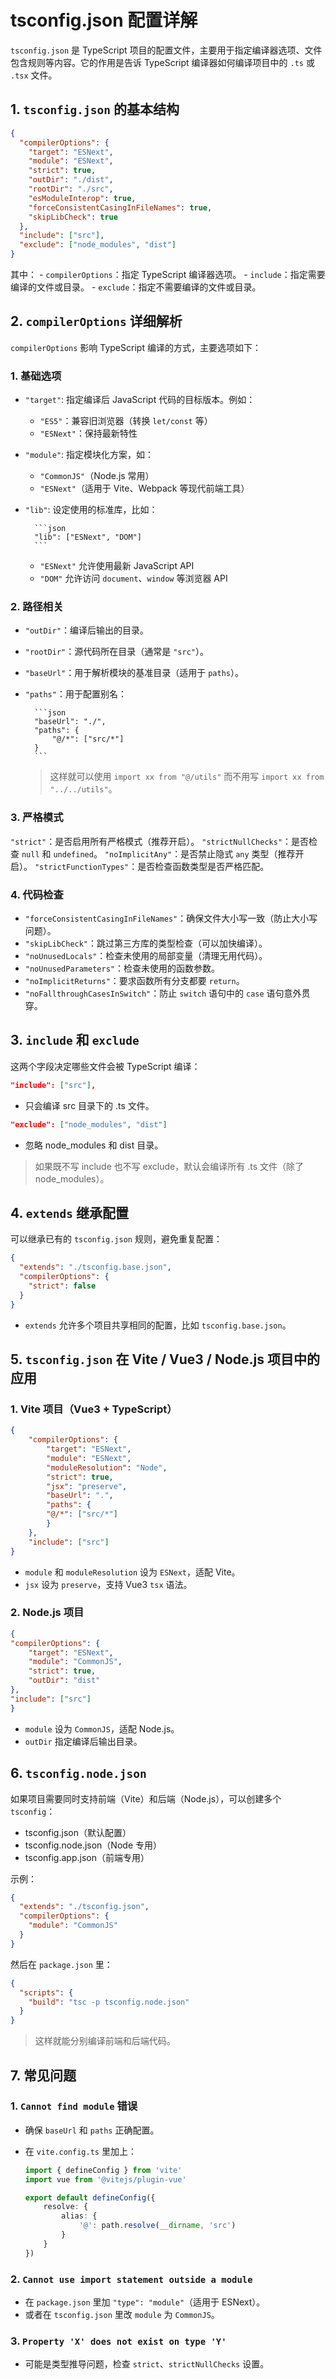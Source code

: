 # tsconfig.json 配置详解

`tsconfig.json` 是 TypeScript 项目的配置文件，主要用于指定编译器选项、文件包含规则等内容。它的作用是告诉 TypeScript 编译器如何编译项目中的 `.ts` 或 `.tsx` 文件。

## 1. `tsconfig.json` 的基本结构

```json
{
  "compilerOptions": {
    "target": "ESNext",
    "module": "ESNext",
    "strict": true,
    "outDir": "./dist",
    "rootDir": "./src",
    "esModuleInterop": true,
    "forceConsistentCasingInFileNames": true,
    "skipLibCheck": true
  },
  "include": ["src"],
  "exclude": ["node_modules", "dist"]
}
```

其中：
    - `compilerOptions`：指定 TypeScript 编译器选项。
    - `include`：指定需要编译的文件或目录。
    - `exclude`：指定不需要编译的文件或目录。

## 2. `compilerOptions` 详细解析

`compilerOptions` 影响 TypeScript 编译的方式，主要选项如下：

### 1. **基础选项**

- `"target"`: 指定编译后 JavaScript 代码的目标版本。例如：
  - `"ES5"`：兼容旧浏览器（转换 `let/const` 等）
  - `"ESNext"`：保持最新特性
- `"module"`: 指定模块化方案，如：
  - `"CommonJS"`（Node.js 常用）
  - `"ESNext"`（适用于 Vite、Webpack 等现代前端工具）
- `"lib"`: 设定使用的标准库，比如：

        ```json
        "lib": ["ESNext", "DOM"]
        ```

  - `"ESNext"` 允许使用最新 JavaScript API
  - `"DOM"` 允许访问 `document`、`window` 等浏览器 API

### 2. **路径相关**

- `"outDir"`：编译后输出的目录。
- `"rootDir"`：源代码所在目录（通常是 `"src"`）。
- `"baseUrl"`：用于解析模块的基准目录（适用于 `paths`）。
- `"paths"`：用于配置别名：

        ```json
        "baseUrl": "./",
        "paths": {
            "@/*": ["src/*"]
        }
        ```

    > 这样就可以使用 `import xx from "@/utils"` 而不用写 `import xx from "../../utils"`。

### 3. **严格模式**

`"strict"`：是否启用所有严格模式（推荐开启）。
`"strictNullChecks"`：是否检查 `null` 和 `undefined`。
`"noImplicitAny"`：是否禁止隐式 `any` 类型（推荐开启）。
`"strictFunctionTypes"`：是否检查函数类型是否严格匹配。

### 4. **代码检查**

- `"forceConsistentCasingInFileNames"`：确保文件大小写一致（防止大小写问题）。
- `"skipLibCheck"`：跳过第三方库的类型检查（可以加快编译）。
- `"noUnusedLocals"`：检查未使用的局部变量（清理无用代码）。
- `"noUnusedParameters"`：检查未使用的函数参数。
- `"noImplicitReturns"`：要求函数所有分支都要 `return`。
- `"noFallthroughCasesInSwitch"`：防止 `switch` 语句中的 `case` 语句意外贯穿。

## 3. `include` 和 `exclude`

这两个字段决定哪些文件会被 TypeScript 编译：

```json
"include": ["src"],
```

- 只会编译 src 目录下的 .ts 文件。

```json
"exclude": ["node_modules", "dist"]
```

- 忽略 node_modules 和 dist 目录。

> 如果既不写 include 也不写 exclude，默认会编译所有 .ts 文件（除了 node_modules）。

## 4. `extends` 继承配置

可以继承已有的 `tsconfig.json` 规则，避免重复配置：

```json
{
  "extends": "./tsconfig.base.json",
  "compilerOptions": {
    "strict": false
  }
}
```

- `extends` 允许多个项目共享相同的配置，比如 `tsconfig.base.json`。

## 5. `tsconfig.json` 在 Vite / Vue3 / Node.js 项目中的应用

### 1. Vite 项目（Vue3 + TypeScript）

```json
{
    "compilerOptions": {
        "target": "ESNext",
        "module": "ESNext",
        "moduleResolution": "Node",
        "strict": true,
        "jsx": "preserve",
        "baseUrl": ".",
        "paths": {
        "@/*": ["src/*"]
        }
    },
    "include": ["src"]
}
```

- `module` 和 `moduleResolution` 设为 `ESNext`，适配 Vite。
- `jsx` 设为 `preserve`，支持 Vue3 `tsx` 语法。

### 2. Node.js 项目

```json
{
"compilerOptions": {
    "target": "ESNext",
    "module": "CommonJS",
    "strict": true,
    "outDir": "dist"
},
"include": ["src"]
}
```

- `module` 设为 `CommonJS`，适配 Node.js。
- `outDir` 指定编译后输出目录。

## 6. `tsconfig.node.json`

如果项目需要同时支持前端（Vite）和后端（Node.js），可以创建多个 `tsconfig`：

- tsconfig.json（默认配置）
- tsconfig.node.json（Node 专用）
- tsconfig.app.json（前端专用）

示例：

```json
{
  "extends": "./tsconfig.json",
  "compilerOptions": {
    "module": "CommonJS"
  }
}
```

然后在 `package.json` 里：

```json
{
  "scripts": {
    "build": "tsc -p tsconfig.node.json"
  }
}
```

> 这样就能分别编译前端和后端代码。

## 7. 常见问题

### 1. `Cannot find module` 错误

- 确保 `baseUrl` 和 `paths` 正确配置。
- 在 `vite.config.ts` 里加上：

    ```ts
    import { defineConfig } from 'vite'
    import vue from '@vitejs/plugin-vue'

    export default defineConfig({
        resolve: {
            alias: {
                '@': path.resolve(__dirname, 'src')
            }
        }
    })
    ```

### 2. `Cannot use import statement outside a module`

- 在 `package.json` 里加 `"type": "module"`（适用于 ESNext）。
- 或者在 `tsconfig.json` 里改 `module` 为 `CommonJS`。

### 3. `Property 'X' does not exist on type 'Y'`

- 可能是类型推导问题，检查 `strict`、`strictNullChecks` 设置。
